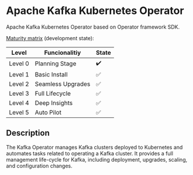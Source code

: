 # Apache Kafka Kubernetes Operator

Apache Kafka Kubernetes Operator based on Operator framework SDK.

[Maturity matrix](https://operatorframework.io/operator-capabilities/) (development state):

| Level | Funcionalitiy |  State |
|-------|---------------|-------------------|
| Level 0 | Planning Stage    | :heavy_check_mark: |
| Level 1 | Basic Install     | :white_check_mark: |
| Level 2 | Seamless Upgrades | :white_check_mark: |
| Level 3 | Full Lifecycle    | :white_check_mark: |
| Level 4 | Deep Insights     | :white_check_mark: |
| Level 5 | Auto Pilot        | :white_check_mark: |

## Description
The Kafka Operator manages Kafka clusters deployed to Kubernetes 
and automates tasks related to operating a Kafka cluster. It provides 
a full management life-cycle for Kafka, including deployment, upgrades, 
scaling, and configuration changes.


